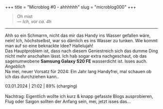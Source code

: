 +++
title = "Microblog #0 - ahhhhhh"
slug = "microblog000"
+++

> Oh mist<br>
> — <cite>Ich, vor ca. 4h</cite>

---

Ahh so ein Schmarrn, nicht das mir das Handy ins Wasser gefallen wäre, nein! Ich, höchstselbst, war so dämlich es ins Wasser zu tunken.
Wie kommt man auf so eine beknackte Idee? Hallelujah!  
Das Hauptproblem ist, dass nach diesem Geniestreich sich das dumme Ding nicht mehr anschalten lässt. Ich hab sogar extra nachgeschaut, ob das sagenumwobene **Samsung Galaxy S20 FE** wasserdicht ist. Isses auch. *Angeblich*  
Na mei, neuer Vorsatz für 2024: Ein Jahr lang Handyfrei, mal schauen ob ich das durchziehen kann.. 

03.01.2024 | 21:02 | 89% (charging)
<br>
<br>
Nachtrag: Eigentlich wollte ich kurz & knapp gefasste Blogs ausprobieren, Flug oder Saigon sollten der Anfang sein, mei, jetzt isses das...

